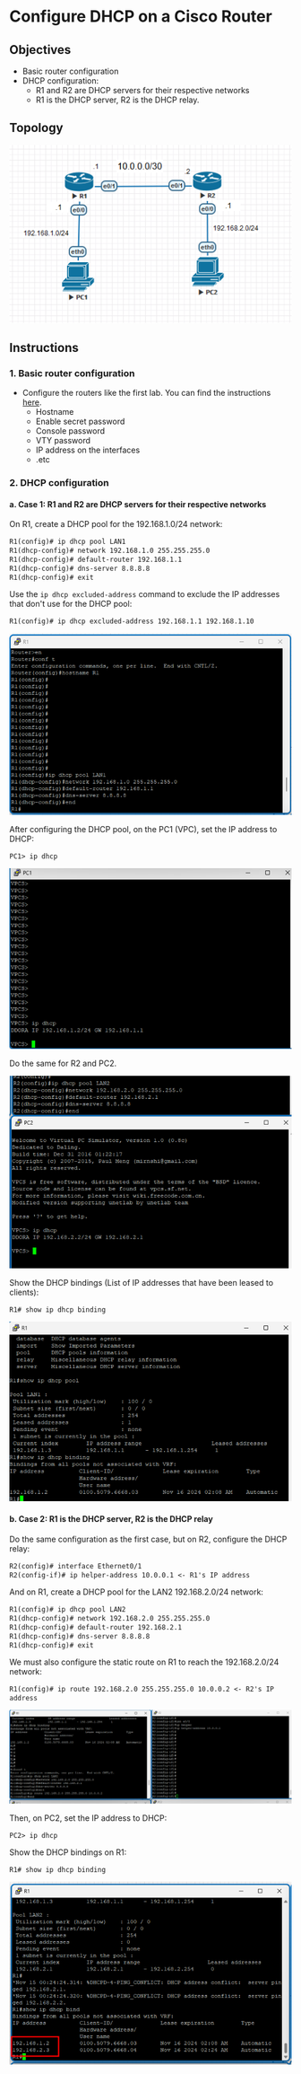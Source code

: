 # Configure DHCP on a Cisco Router

## Objectives

- Basic router configuration
- DHCP configuration:
  - R1 and R2 are DHCP servers for their respective networks
  - R1 is the DHCP server, R2 is the DHCP relay.

## Topology

![alt text](topo.png)

## Instructions

### 1. Basic router configuration

- Configure the routers like the first lab. You can find the instructions [here](/CCNA/Basic%20Router%20Config/README.md).
  - Hostname
  - Enable secret password
  - Console password
  - VTY password
  - IP address on the interfaces
  - .etc

### 2. DHCP configuration

#### a. Case 1: R1 and R2 are DHCP servers for their respective networks

On R1, create a DHCP pool for the 192.168.1.0/24 network:

```plaintext
R1(config)# ip dhcp pool LAN1
R1(dhcp-config)# network 192.168.1.0 255.255.255.0
R1(dhcp-config)# default-router 192.168.1.1
R1(dhcp-config)# dns-server 8.8.8.8
R1(dhcp-config)# exit
```

Use the `ip dhcp excluded-address` command to exclude the IP addresses that don't use for the DHCP pool:

```plaintext
R1(config)# ip dhcp excluded-address 192.168.1.1 192.168.1.10
```

![alt text](dhcp_config.png)

After configuring the DHCP pool, on the PC1 (VPC), set the IP address to DHCP:

```plaintext
PC1> ip dhcp
```

![alt text](ip_dhcp.png)

Do the same for R2 and PC2.

![alt text](ip_dhcp2.png)

Show the DHCP bindings (List of IP addresses that have been leased to clients):

```plaintext
R1# show ip dhcp binding
```

![alt text](dhcp_binding.png)

#### b. Case 2: R1 is the DHCP server, R2 is the DHCP relay

Do the same configuration as the first case, but on R2, configure the DHCP relay:

```plaintext
R2(config)# interface Ethernet0/1
R2(config-if)# ip helper-address 10.0.0.1 <- R1's IP address
```

And on R1, create a DHCP pool for the LAN2 192.168.2.0/24 network:

```plaintext
R1(config)# ip dhcp pool LAN2
R1(dhcp-config)# network 192.168.2.0 255.255.255.0
R1(dhcp-config)# default-router 192.168.2.1
R1(dhcp-config)# dns-server 8.8.8.8
R1(dhcp-config)# exit
```

We must also configure the static route on R1 to reach the 192.168.2.0/24 network:

```plaintext
R1(config)# ip route 192.168.2.0 255.255.255.0 10.0.0.2 <- R2's IP address
```

![alt text](dhcp_relay.png)

Then, on PC2, set the IP address to DHCP:

```plaintext
PC2> ip dhcp
```

Show the DHCP bindings on R1:

```plaintext
R1# show ip dhcp binding
```

![alt text](dhcp_relay_binding.png)
